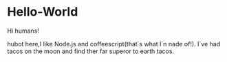 # Hello-World

Hi humans!

hubot here,I like Node.js and coffeescript(that´s what I´n nade of!).
I´ve  had tacos on the moon and find ther far superor to earth tacos.
